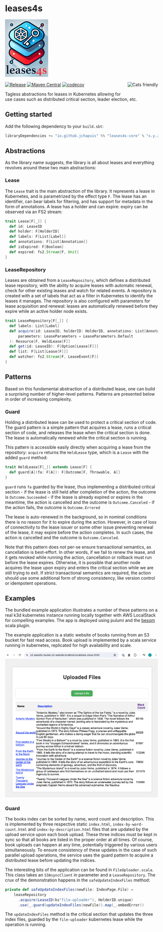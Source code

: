 # leases4s
![logo](/doc/logo-title-small.png)

[![Release](https://github.com/jchapuis/leases4s/actions/workflows/release.yml/badge.svg)](https://github.com/jchapuis/leases4s/actions/workflows/release.yml)
[![Maven Central](https://maven-badges.herokuapp.com/maven-central/io.github.jchapuis/leases4s_2.13/badge.svg)](https://maven-badges.herokuapp.com/maven-central/io.github.jchapuis/leases4s_2.13)
[![codecov](https://codecov.io/gh/jchapuis/leases4s/branch/master/graph/badge.svg?token=BOAOIFC7BF)](https://codecov.io/gh/jchapuis/leases4s)
<a href="https://typelevel.org/cats/"><img src="https://typelevel.org/cats/img/cats-badge.svg" height="40px" align="right" alt="Cats friendly" /></a>

Tagless abstractions for leases in Kubernetes allowing for use cases such as distributed critical section, leader election, etc. 

## Getting started

Add the following dependency to your `build.sbt`:

```scala
libraryDependencies += "io.github.jchapuis" %% "leases4s-core" % "x.y.z" // latest from maven badge above
```

## Abstractions
As the library name suggests, the library is all about leases and everything revolves around these two main abstractions: 

### Lease
The `Lease` trait is the main abstraction of the library. It represents a lease in Kubernetes, and is parametrized by the effect type `F`. The lease has an identifier, can bear labels for filtering, and has support for metadata in the form of annotations. A lease has a holder and can expire: expiry can be observed via an FS2 stream:

```scala
trait Lease[F[_]] {
  def id: LeaseID
  def holder: F[HolderID]
  def labels: F[List[Label]]
  def annotations: F[List[Annotation]]
  def isExpired: F[Boolean]
  def expired: fs2.Stream[F, Unit]
}
```

### LeaseRepository
Leases are obtained from a `LeaseRepository`, which defines a distributed lease repository, with the ability to acquire leases with automatic renewal, check for other existing leases and watch for related events. A repository is created with a set of labels that act as a filter in Kubernetes to identify the leases it manages. The repository is also configured with parameters for lease acquisition and renewal: leases are automatically renewed before they expire while an active holder node exists.

```scala
trait LeaseRepository[F[_]] {
  def labels: List[Label]
  def acquire(id: LeaseID, holderID: HolderID, annotations: List[Annotation] = Nil)(implicit
      parameters: LeaseParameters = LeaseParameters.Default
  ): Resource[F, HeldLease[F]]
  def get(id: LeaseID): F[Option[Lease[F]]]
  def list: F[List[Lease[F]]]
  def watcher: fs2.Stream[F, LeaseEvent[F]]
}
```

## Patterns
Based on this fundamental abstraction of a distributed lease, one can build a surprising number of higher-level patterns. Patterns are presented below in order of increasing complexity.

### Guard
Holding a distributed lease can be used to protect a critical section of code. The guard pattern is a simple pattern that acquires a lease, runs a critical section of code, and releases the lease when the critical section is done. The lease is automatically renewed while the critical section is running.

This pattern is accessible easily directly when acquiring a lease from the repository: `acquire` returns the `HeldLease` type, which is a `Lease` with the added `guard` method:

```scala
trait HeldLease[F[_]] extends Lease[F] {
  def guard[A](fa: F[A]): F[Outcome[F, Throwable, A]] 
}
```

`guard` runs `fa` guarded by the lease, thus implementing a distributed critical section
    - if the lease is still held after completion of the action, the outcome is `Outcome.Succeeded`
    - if the lease is already expired or expires in the meantime, the action is cancelled and the outcome is `Outcome.Canceled`
    - if the action fails, the outcome is `Outcome.Errored`

The lease is auto-renewed in the background, so in nominal conditions there is no reason for it to expire during the action. However, in case of loss of connectivity to the lease issuer or some other issue preventing renewal of the lease, it may expire before the action completes. In such cases, the action is cancelled and the outcome is `Outcome.Canceled`. 

Note that this pattern does not per-se ensure transactional semantics, as cancellation is best-effort. In other words, if we fail to renew the lease, and it gets revoked while running the action, cancellation or rollback must run before the lease expires. Otherwise, it is possible that another node acquires the lease upon expiry and enters the critical section while we are still trying to exit. If strict transactional semantics are required, the action should use some additional form of strong consistency, like version control or idempotent operations.

## Examples
The bundled example application illustrates a number of these patterns on a real k3d kubernetes instance running locally together with AWS LocalStack for compelling examples. The app is deployed using pulumi and the [besom](https://virtuslab.github.io/besom/) scala plugin.

The example application is a static website of books running from an S3 bucket for fast read access. Book upload is implemented by a scala service running in kubernetes, replicated for high availability and scale. 

![index-by-name](example/screenshots/index-by-name.png)

### Guard
The books index can be sorted by name, word count and description. This is implemented by three respective static `index.html`, `index-by-word-count.html` and `index-by-description.html` files that are updated by the upload service upon each book upload. These three indices must be kept in sync so that all books are listed in the proper order at all times. Of course, book uploads can happen at any time, potentially triggered by various users simultaneously. To ensure consistency of these updates in the case of such parallel upload operations, the service uses the guard pattern to acquire a distributed lease before updating the indices. 

The interesting bits of the application can be found in `FileUploader.scala`. This class takes an `S3AsyncClient` in parameter and a `LeaseRepository`. The crux of the demonstration happens in the `safeUpdateIndexFiles` method:

```scala
private def safeUpdateIndexFiles(newFile: IndexPage.File) =
    leaseRepository
      .acquire(LeaseID(ks"file-uploader"), HolderID.unique)
      .use(_.guard(updateIndexFiles(newFile)).map(_.embedError))
```

The `updateIndexFiles` method is the critical section that updates the three index files, guarded by the `file-uploader` kubernetes lease while the operation is running.
